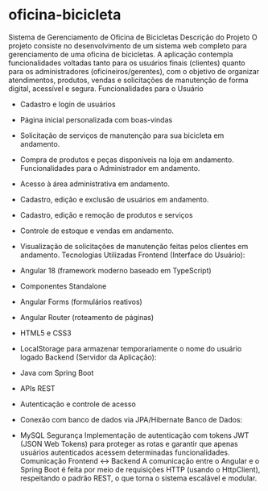 # oficina-bicicleta

Sistema de Gerenciamento de Oficina de Bicicletas
Descrição do Projeto
O projeto consiste no desenvolvimento de um sistema web completo para gerenciamento de uma oficina de
bicicletas. A aplicação contempla funcionalidades voltadas tanto para os usuários finais (clientes) quanto
para os administradores (oficineiros/gerentes), com o objetivo de organizar atendimentos, produtos, vendas
e solicitações de manutenção de forma digital, acessível e segura.
Funcionalidades para o Usuário
- Cadastro e login de usuários
- Página inicial personalizada com boas-vindas
- Solicitação de serviços de manutenção para sua bicicleta em andamento.
- Compra de produtos e peças disponíveis na loja em andamento.
Funcionalidades para o Administrador em andamento.
- Acesso à área administrativa em andamento.
- Cadastro, edição e exclusão de usuários em andamento.
- Cadastro, edição e remoção de produtos e serviços
- Controle de estoque e vendas em andamento. 
- Visualização de solicitações de manutenção feitas pelos clientes em andamento.
Tecnologias Utilizadas
Frontend (Interface do Usuário):
- Angular 18 (framework moderno baseado em TypeScript)
- Componentes Standalone
- Angular Forms (formulários reativos)
- Angular Router (roteamento de páginas)
- HTML5 e CSS3
- LocalStorage para armazenar temporariamente o nome do usuário logado
Backend (Servidor da Aplicação):

- Java com Spring Boot
- APIs REST
- Autenticação e controle de acesso
- Conexão com banco de dados via JPA/Hibernate
Banco de Dados:
- MySQL
Segurança
Implementação de autenticação com tokens JWT (JSON Web Tokens) para proteger as rotas e garantir que
apenas usuários autenticados acessem determinadas funcionalidades.
Comunicação Frontend <-> Backend
A comunicação entre o Angular e o Spring Boot é feita por meio de requisições HTTP (usando o HttpClient),
respeitando o padrão REST, o que torna o sistema escalável e modular.
